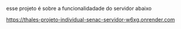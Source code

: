 esse projeto é sobre a funcionalidadade do servidor abaixo

https://thales-projeto-individual-senac-servidor-w6xg.onrender.com
